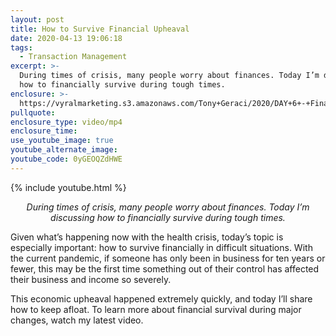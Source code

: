 ```yaml
---
layout: post
title: How to Survive Financial Upheaval
date: 2020-04-13 19:06:18
tags:
  - Transaction Management
excerpt: >-
  During times of crisis, many people worry about finances. Today I’m discussing
  how to financially survive during tough times.
enclosure: >-
  https://vyralmarketing.s3.amazonaws.com/Tony+Geraci/2020/DAY+6+-+Financial+Survival.mp4
pullquote:
enclosure_type: video/mp4
enclosure_time:
use_youtube_image: true
youtube_alternate_image:
youtube_code: 0yGEOQZdHWE
---
```


{% include youtube.html %}

<p style="text-align: center;"><em>During times of crisis, many people worry about finances. Today I’m discussing how to financially survive during tough times.</em></p>

Given what’s happening now with the health crisis, today’s topic is especially important: how to survive financially in difficult situations. With the current pandemic, if someone has only been in business for ten years or fewer, this may be the first time something out of their control has affected their business and income so severely.

This economic upheaval happened extremely quickly, and today I’ll share how to keep afloat. To learn more about financial survival during major changes, watch my latest video.